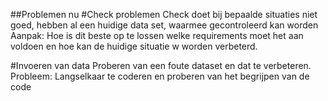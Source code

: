 ##Problemen nu
#Check problemen
Check doet bij bepaalde situaties niet goed, hebben al een huidige data set, waarmee gecontroleerd kan worden
Aanpak: Hoe is dit beste op te lossen welke requirements moet het aan voldoen en hoe kan de huidige situatie w
worden verbeterd.

#Invoeren van data
Proberen van een foute dataset en dat te verbeteren. 
Probleem: Langselkaar te coderen en proberen van het begrijpen van de code

